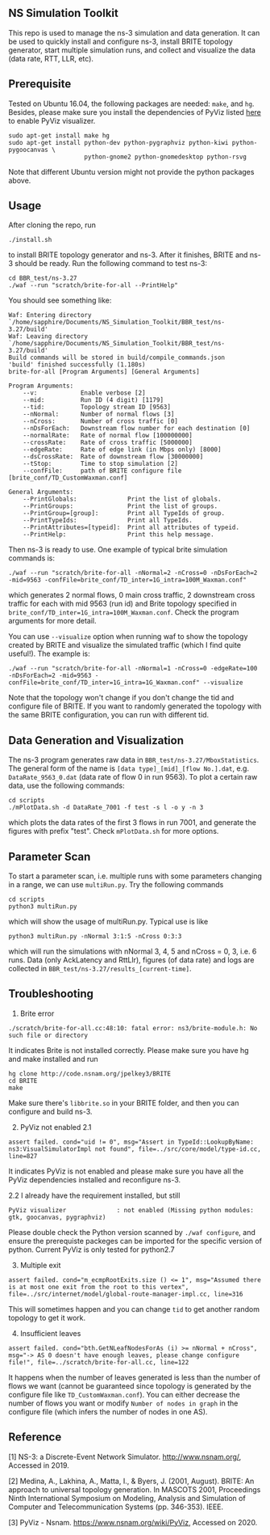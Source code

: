 ## NS Simulation Toolkit
This repo is used to manage the ns-3 simulation and data generation. It can be used to quickly install and configure ns-3, install BRITE topology generator, start multiple simulation runs, and collect and visualize the data (data rate, RTT, LLR, etc).

## Prerequisite
Tested on Ubuntu 16.04, the following packages are needed: `make`, and `hg`. Besides, please make sure you install the dependencies of PyViz listed [here](https://www.nsnam.org/wiki/PyViz) to enable PyViz visualizer.

```
sudo apt-get install make hg
sudo apt-get install python-dev python-pygraphviz python-kiwi python-pygoocanvas \
                     python-gnome2 python-gnomedesktop python-rsvg
```

Note that different Ubuntu version might not provide the python packages above.

## Usage
After cloning the repo, run

```
./install.sh
```

to install BRITE topology generator and ns-3. After it finishes, BRITE and ns-3 should be ready. Run the following command to test ns-3:

```
cd BBR_test/ns-3.27
./waf --run "scratch/brite-for-all --PrintHelp"
```

You should see something like:

```
Waf: Entering directory `/home/sapphire/Documents/NS_Simulation_Toolkit/BBR_test/ns-3.27/build'
Waf: Leaving directory `/home/sapphire/Documents/NS_Simulation_Toolkit/BBR_test/ns-3.27/build'
Build commands will be stored in build/compile_commands.json
'build' finished successfully (1.180s)
brite-for-all [Program Arguments] [General Arguments]

Program Arguments:
    --v:            Enable verbose [2]
    --mid:          Run ID (4 digit) [1179]
    --tid:          Topology stream ID [9563]
    --nNormal:      Number of normal flows [3]
    --nCross:       Number of cross traffic [0]
    --nDsForEach:   Downstream flow number for each destination [0]
    --normalRate:   Rate of normal flow [100000000]
    --crossRate:    Rate of cross traffic [5000000]
    --edgeRate:     Rate of edge link (in Mbps only) [8000]
    --dsCrossRate:  Rate of downstream flow [30000000]
    --tStop:        Time to stop simulation [2]
    --confFile:     path of BRITE configure file [brite_conf/TD_CustomWaxman.conf]

General Arguments:
    --PrintGlobals:              Print the list of globals.
    --PrintGroups:               Print the list of groups.
    --PrintGroup=[group]:        Print all TypeIds of group.
    --PrintTypeIds:              Print all TypeIds.
    --PrintAttributes=[typeid]:  Print all attributes of typeid.
    --PrintHelp:                 Print this help message.
```
Then ns-3 is ready to use. One example of typical brite simulation commands is:
```
./waf --run "scratch/brite-for-all -nNormal=2 -nCross=0 -nDsForEach=2 -mid=9563 -confFile=brite_conf/TD_inter=1G_intra=100M_Waxman.conf"
```
which generates 2 normal flows, 0 main cross traffic, 2 downstream cross traffic for each with mid 9563 (run id) and Brite topology specified in ```brite_conf/TD_inter=1G_intra=100M_Waxman.conf```. Check the program arguments for more detail.

You can use ```--visualize``` option when running waf to show the topology created by BRITE and visualize the simulated traffic (which I find quite useful!). The example is:
```
./waf --run "scratch/brite-for-all -nNormal=1 -nCross=0 -edgeRate=100 -nDsForEach=2 -mid=9563 -confFile=brite_conf/TD_inter=1G_intra=1G_Waxman.conf" --visualize
```

Note that the topology won't change if you don't change the tid and configure file of BRITE. If you want to randomly generated the topology with the same BRITE configuration, you can run with different tid.

## Data Generation and Visualization
The ns-3 program generates raw data in ```BBR_test/ns-3.27/MboxStatistics```. The general form of the name is ```[data type]_[mid]_[flow No.].dat```, e.g. ```DataRate_9563_0.dat``` (data rate of flow 0 in run 9563). To plot a certain raw data, use the following commands:
```
cd scripts
./mPlotData.sh -d DataRate_7001 -f test -s l -o y -n 3
```
which plots the data rates of the first 3 flows in run 7001, and generate the figures with prefix "test". Check ```mPlotData.sh``` for more options.

## Parameter Scan
To start a parameter scan, i.e. multiple runs with some parameters changing in a range, we can use ```multiRun.py```. Try the following commands
```
cd scripts
python3 multiRun.py
```
which will show the usage of multiRun.py. Typical use is like
```
python3 multiRun.py -nNormal 3:1:5 -nCross 0:3:3
```
which will run the simulations with nNormal 3, 4, 5 and nCross = 0, 3, i.e. 6 runs. Data (only AckLatency and RttLlr), figures (of data rate) and logs are collected in ```BBR_test/ns-3.27/results_[current-time]```. 

## Troubleshooting
1. Brite error
```
./scratch/brite-for-all.cc:48:10: fatal error: ns3/brite-module.h: No such file or directory
```
It indicates Brite is not installed correctly. Please make sure you have hg and make installed and run
```
hg clone http://code.nsnam.org/jpelkey3/BRITE
cd BRITE
make
```
Make sure there's `libbrite.so` in your BRITE folder, and then you can configure and build ns-3.

2. PyViz not enabled
2.1
```
assert failed. cond="uid != 0", msg="Assert in TypeId::LookupByName: ns3:VisualSimulatorImpl not found", file=../src/core/model/type-id.cc, line=827
```
It indicates PyViz is not enabled and please make sure you have all the PyViz dependencies installed and reconfigure ns-3.

2.2 
I already have the requirement installed, but still
```
PyViz visualizer              : not enabled (Missing python modules: gtk, goocanvas, pygraphviz)
```

Please double check the Python version scanned by `./waf configure`, and ensure the prerequiste packeges can be imported for the specific version of python.
Current PyViz is only tested for python2.7


3. Multiple exit

```
assert failed. cond="m_ecmpRootExits.size () <= 1", msg="Assumed there is at most one exit from the root to this vertex", file=../src/internet/model/global-route-manager-impl.cc, line=316
```
This will sometimes happen and you can change ```tid``` to get another random topology to get it work.

4. Insufficient leaves

```
assert failed. cond="bth.GetNLeafNodesForAs (i) >= nNormal + nCross", msg="-> AS 0 doesn't have enough leaves, please change configure file!", file=../scratch/brite-for-all.cc, line=122
```
It happens when the number of leaves generated is less than the number of flows we want (cannot be guaranteed since topology is generated by the configure file like ```TD_CustomWaxman.conf```). You can either decrease the number of flows you want or modify ```Number of nodes in graph``` in the configure file (which infers the number of nodes in one AS).

## Reference
\[1\] NS-3: a Discrete-Event Network Simulator. http://www.nsnam.org/, Accessed in 2019.

\[2\] Medina, A., Lakhina, A., Matta, I., & Byers, J. (2001, August). BRITE: An approach to universal topology generation. In MASCOTS 2001, Proceedings Ninth International Symposium on Modeling, Analysis and Simulation of Computer and Telecommunication Systems (pp. 346-353). IEEE.

\[3\] PyViz - Nsnam. https://www.nsnam.org/wiki/PyViz, Accessed on 2020.